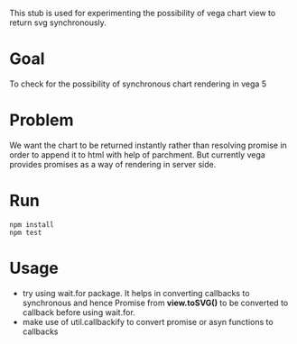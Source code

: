 This stub is used for experimenting the possibility of vega chart view to return svg synchronously.

# Goal
To check for the possibility of synchronous chart rendering in vega 5

# Problem
We want the chart to be returned instantly rather than resolving promise in order to append it to html with help of parchment. But currently vega provides promises as a way of rendering in server side.

# Run
```shell
npm install
npm test
```

# Usage
- try using wait.for package. It helps in converting callbacks to synchronous and hence Promise from **view.toSVG()** to be converted to callback before using wait.for.
- make use of util.callbackify to convert promise or asyn functions to callbacks